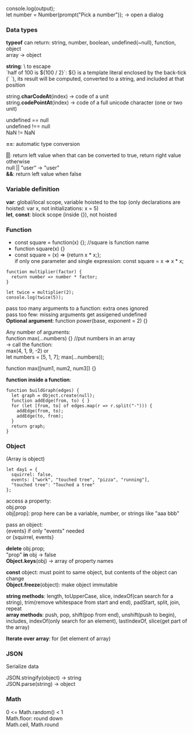 console.log(output);  
let number = Number(prompt("Pick a number")); -> open a dialog

### Data types
**typeof** can return: string, number, boolean, undefined(~null), function, object  
array -> object

**string**: \ to escape  
\`half of 100 is ${100 / 2}\`: ${} is a template literal enclosed by the back-tick (\` \`), its result will be computed, converted to a string, and included at that position

string.**charCodeAt**(index) -> code of a unit  
string.**codePointAt**(index) -> code of a full unicode character (one or two unit)

undefined == null  
undefined !== null  
NaN != NaN

**==**: automatic type conversion

**||**: return left value when that can be converted to true, return right value otherwise  
null || "user" -> "user"  
**&&**: return left value when false

### Variable definition
**var**: global/local scope, variable hoisted to the top (only declarations are hoisted: var x, not initializations: x = 5)  
**let**, **const**: block scope (inside {}), not hoisted

### Function
- const square = function(x) {}; //square is function name  
- function square(x) {}
- const square = (x) => {return x * x;};  
  if only one parameter and single expression: const square = x => x * x;
  
```
function multiplier(factor) {  
  return number => number * factor;  
}

let twice = multiplier(2);  
console.log(twice(5));  
```

pass too many arguments to a function: extra ones ignored  
pass too few: missing arguments get assigened undefined  
**Optional argument**: function power(base, exponent = 2) {}

Any number of arguments:  
function max(...numbers) {} //put numbers in an array  
-> call the function:  
max(4, 1, 9, -2) or  
let numbers = \[5, 1, 7\]; max(...numbers));

function max(\[num1, num2, num3\]) {}

**function inside a function**:  
```
function buildGraph(edges) {  
  let graph = Object.create(null);  
  function addEdge(from, to) { }  
  for (let [from, to] of edges.map(r => r.split("-"))) {  
    addEdge(from, to);  
    addEdge(to, from);  
  }  
  return graph;  
}
```

### Object 
(Array is object)

```
let day1 = {  
  squirrel: false,  
  events: ["work", "touched tree", "pizza", "running"],  
  "touched tree": "Touched a tree"  
};
```

access a property:  
obj.prop  
obj\[prop\]: prop here can be a variable, number, or strings like "aaa bbb"

pass an object:  
{events} if only "events" needed  
or {squirrel, events}

**delete** obj.prop;  
"prop" **in** obj -> false  
**Object.keys**(obj) -> array of property names

**const** object: must point to same object, but contents of the object can change  
**Object.freeze**(object): make object immutable

**string methods**: length, toUpperCase, slice, indexOf(can search for a string), trim(remove whitespace from start and end), padStart, split, join, repeat  
**array methods**: push, pop, shift(pop from end), unshift(push to begin), includes, indexOf(only search for an element), lastIndexOf, slice(get part of the array)

**Iterate over array**: for (let element of array)

### JSON
Serialize data

JSON.stringify(object) -> string  
JSON.parse(string) -> object

### Math
0 <= Math.random() < 1  
Math.floor: round down  
Math.ceil, Math.round
